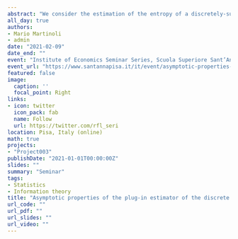 ```yaml
---
abstract: "We consider the estimation of the entropy of a discretely-supported time series through a plug-in estimator. We provide a correction of the bias and we study the asymptotic properties of the estimator. We show that the widely-used correction proposed by Roulston (1999) is incorrect as it does not remove the $O(N^{-1})$ part of the bias while ours does. We provide the asymptotic distribution and we show that it differs when the values taken by the marginal distribution of the process are equiprobable (a situation that we call degeneracy) and when they are not. We introduce estimators of the bias, the variance and the distribution under degeneracy and we study the estimation error. Finally, we propose a goodness-of-fit test based on entropy and give two motivations for it. The theoretical results are supported by specific numerical examples."
all_day: true
authors:
- Mario Martinoli
- admin
date: "2021-02-09"
date_end: ""
event: "Institute of Economics Seminar Series, Scuola Superiore Sant’Anna"
event_url: "https://www.santannapisa.it/it/event/asymptotic-properties-plug-estimator-discrete-entropy-under-dependence"
featured: false
image:
  caption: ''
  focal_point: Right
links:
- icon: twitter
  icon_pack: fab
  name: Follow
  url: https://twitter.com/rfl_seri
location: Pisa, Italy (online)
math: true
projects:
- "Project003"
publishDate: "2021-01-01T00:00:00Z"
slides: ""
summary: "Seminar"
tags:
- Statistics
- Information theory
title: "Asymptotic properties of the plug-in estimator of the discrete entropy under dependence"
url_code: ""
url_pdf: ""
url_slides: ""
url_video: ""
---
```


